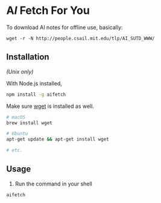 # A*I* Fetch For You

To download AI notes for offline use, basically:

```
wget -r -N http://people.csail.mit.edu/tlp/AI_SUTD_WWW/
```

## Installation

*(Unix only)*

With Node.js installed,

```bash
npm install -g aifetch
```

Make sure [wget](https://www.gnu.org/software/wget/) is installed as well.

```bash
# macOS
brew install wget

# Ubuntu
apt-get update && apt-get install wget

# etc. 
```

## Usage

1. Run the command in your shell

```
aifetch
```
